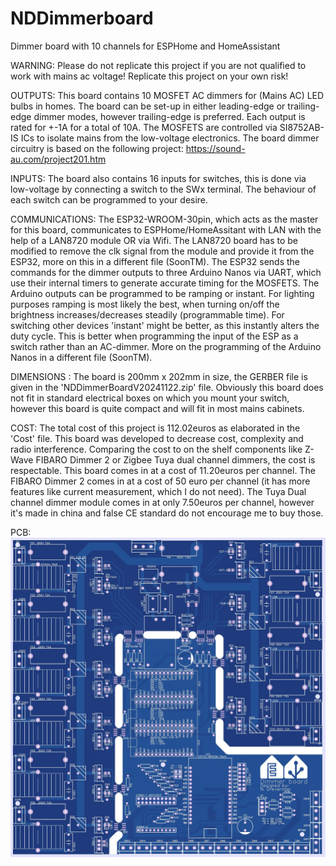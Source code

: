 # NDDimmerboard
Dimmer board with 10 channels for ESPHome and HomeAssistant

WARNING: Please do not replicate this project if you are not qualified to work with mains ac voltage! Replicate this project on your own risk!

OUTPUTS:
This board contains 10 MOSFET AC dimmers for (Mains AC) LED bulbs in homes. The board can be set-up in either leading-edge or trailing-edge dimmer modes, however trailing-edge is preferred. Each output is rated for +-1A for a total of 10A. The MOSFETS are controlled via SI8752AB-IS ICs to isolate mains from the low-voltage electronics.
The board dimmer circuitry is based on the following project: https://sound-au.com/project201.htm

INPUTS:
The board also contains 16 inputs for switches, this is done via low-voltage by connecting a switch to the SWx terminal. The behaviour of each switch can be programmed to your desire.

COMMUNICATIONS:
The ESP32-WROOM-30pin, which acts as the master for this board, communicates to ESPHome/HomeAssitant with LAN with the help of a LAN8720 module OR via Wifi.
The LAN8720 board has to be modified to remove the clk signal from the module and provide it from the ESP32, more on this in a different file (SoonTM).
The ESP32 sends the commands for the dimmer outputs to three Arduino Nanos via UART, which use their internal timers to generate accurate timing for the MOSFETS. 
The Arduino outputs can be programmed to be ramping or instant. For lighting purposes ramping is most likely the best, when turning on/off the brightness increases/decreases steadily (programmable time).
For switching other devices 'instant' might be better, as this instantly alters the duty cycle. This is better when programming the input of the ESP as a switch rather than an AC-dimmer.
More on the programming of the Arduino Nanos in a different file (SoonTM).

DIMENSIONS :
The board is 200mm x 202mm in size, the GERBER file is given in the 'NDDimmerBoardV20241122.zip' file. Obviously this board does not fit in standard electrical boxes on which you mount your switch, however this board is quite compact and will fit in most mains cabinets.

COST:
The total cost of this project is 112.02euros as elaborated in the 'Cost' file.
This board was developed to decrease cost, complexity and radio interference. 
Comparing the cost to on the shelf components like Z-Wave FIBARO Dimmer 2 or Zigbee Tuya dual channel dimmers, the cost is respectable.
This board comes in at a cost of 11.20euros per channel.
The FIBARO Dimmer 2 comes in at a cost of 50 euro per channel (it has more features like current measurement, which I do not need).
The Tuya Dual channel dimmer module comes in at only 7.50euros per channel, however it's made in china and false CE standard do not encourage me to buy those.

PCB:
![PCB image](https://github.com/NytoxRex0/NDDimmerboard/blob/main/TOP.jpg?raw=true)
